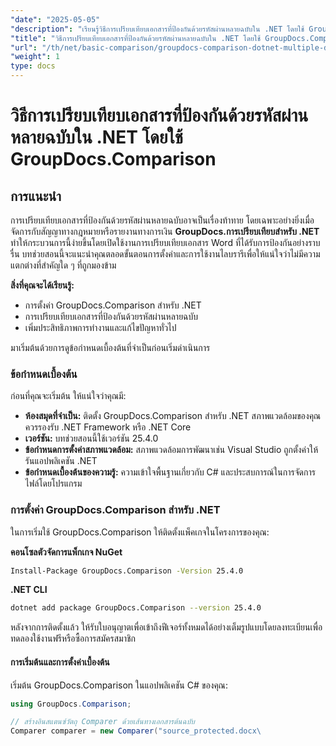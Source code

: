 ```yaml
---
"date": "2025-05-05"
"description": "เรียนรู้วิธีการเปรียบเทียบเอกสารที่ป้องกันด้วยรหัสผ่านหลายฉบับใน .NET โดยใช้ GroupDocs.Comparison คู่มือนี้ครอบคลุมถึงการตั้งค่า การนำไปใช้งาน และแนวทางปฏิบัติที่ดีที่สุด"
"title": "วิธีการเปรียบเทียบเอกสารที่ป้องกันด้วยรหัสผ่านหลายฉบับใน .NET โดยใช้ GroupDocs.Comparison"
"url": "/th/net/basic-comparison/groupdocs-comparison-dotnet-multiple-documents/"
"weight": 1
type: docs
---
```

# วิธีการเปรียบเทียบเอกสารที่ป้องกันด้วยรหัสผ่านหลายฉบับใน .NET โดยใช้ GroupDocs.Comparison

## การแนะนำ

การเปรียบเทียบเอกสารที่ป้องกันด้วยรหัสผ่านหลายฉบับอาจเป็นเรื่องท้าทาย โดยเฉพาะอย่างยิ่งเมื่อจัดการกับสัญญาทางกฎหมายหรือรายงานทางการเงิน **GroupDocs.การเปรียบเทียบสำหรับ .NET** ทำให้กระบวนการนี้ง่ายขึ้นโดยเปิดใช้งานการเปรียบเทียบเอกสาร Word ที่ได้รับการป้องกันอย่างราบรื่น บทช่วยสอนนี้จะแนะนำคุณตลอดขั้นตอนการตั้งค่าและการใช้งานไลบรารีเพื่อให้แน่ใจว่าไม่มีความแตกต่างที่สำคัญใด ๆ ที่ถูกมองข้าม

**สิ่งที่คุณจะได้เรียนรู้:**

- การตั้งค่า GroupDocs.Comparison สำหรับ .NET
- การเปรียบเทียบเอกสารที่ป้องกันด้วยรหัสผ่านหลายฉบับ
- เพิ่มประสิทธิภาพการทำงานและแก้ไขปัญหาทั่วไป

มาเริ่มต้นด้วยการดูข้อกำหนดเบื้องต้นที่จำเป็นก่อนเริ่มดำเนินการ

### ข้อกำหนดเบื้องต้น

ก่อนที่คุณจะเริ่มต้น ให้แน่ใจว่าคุณมี:

- **ห้องสมุดที่จำเป็น:** ติดตั้ง GroupDocs.Comparison สำหรับ .NET สภาพแวดล้อมของคุณควรรองรับ .NET Framework หรือ .NET Core
- **เวอร์ชัน:** บทช่วยสอนนี้ใช้เวอร์ชัน 25.4.0
- **ข้อกำหนดการตั้งค่าสภาพแวดล้อม:** สภาพแวดล้อมการพัฒนาเช่น Visual Studio ถูกตั้งค่าให้รันแอปพลิเคชัน .NET
- **ข้อกำหนดเบื้องต้นของความรู้:** ความเข้าใจพื้นฐานเกี่ยวกับ C# และประสบการณ์ในการจัดการไฟล์โดยโปรแกรม

### การตั้งค่า GroupDocs.Comparison สำหรับ .NET

ในการเริ่มใช้ GroupDocs.Comparison ให้ติดตั้งแพ็คเกจในโครงการของคุณ:

**คอนโซลตัวจัดการแพ็กเกจ NuGet**
```bash
Install-Package GroupDocs.Comparison -Version 25.4.0
```

**.NET CLI**
```bash
dotnet add package GroupDocs.Comparison --version 25.4.0
```

หลังจากการติดตั้งแล้ว ให้รับใบอนุญาตเพื่อเข้าถึงฟีเจอร์ทั้งหมดได้อย่างเต็มรูปแบบโดยลงทะเบียนเพื่อทดลองใช้งานฟรีหรือซื้อการสมัครสมาชิก

#### การเริ่มต้นและการตั้งค่าเบื้องต้น

เริ่มต้น GroupDocs.Comparison ในแอปพลิเคชัน C# ของคุณ:

```csharp
using GroupDocs.Comparison;

// สร้างอินสแตนซ์วัตถุ Comparer ด้วยเส้นทางเอกสารต้นฉบับ
Comparer comparer = new Comparer("source_protected.docx\
